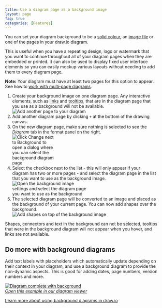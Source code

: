 ```yaml
---
title: Use a diagram page as a background image
layout: page
faq: true
categories: [Features]
---
```


You can set your diagram background to be a [solid colour](/doc/faq/background-colour.html), an [image file](/doc/faq/background-image.html) or one of the pages in your draw.io diagram.

This is useful when you have a repeating design, logo or watermark that you want to continue throughout all of your diagram pages when they are embedded or printed. It can also be used to display fixed user interface elements so you can easily mockup various layouts without needing to add them to every diagram page.

**Note:** Your diagram must have at least two pages for this option to appear. See how to [work with multi-page diagrams](blog/multiple-page-diagrams.html).

1. Create your background image on one diagram page. Any interactive elements, such as [links](/doc/faq/custom-links.html) and [tooltips](/doc/faq/tooltips.html), that are in the diagram page that you use as a background will not be available.
<br /><img src="/assets/img/blog/background-diagram-add-page.png" style="width=100%;max-width:600px;height:auto;" alt="Add another page to your diagram">
2. Add another diagram page by clicking ``+`` at the bottom of the drawing canvas.
3. On the new diagram page, make sure nothing is selected to see the _Diagram_ tab in the format panel on the right.
<br /><img src="/assets/img/blog/background-option.png" style="width=100%;max-width:150px;height:auto;" alt="Click Change next to Background to open a dialog where you can select the background diagram page">
4. Select the checkbox next to the list - this will only appear if your diagram has two or more pages - and select the diagram page in the list that you want to use as the background image.
<br /><img src="/assets/img/blog/background-diagram-page-set.png" style="width=100%;max-width:250px;height:auto;" alt="Open the background image settings and select the diagram page you want to use as the background">
5. The selected diagram page will be converted to an image and placed as the background of your current page. You can now add shapes over the background.
<br /><img src="/assets/img/blog/background-diagram-example-mockup.png" style="width=100%;max-width:400px;height:auto;" alt="Add shapes on top of the background image">

Shapes, connectors and text in the background can not be selected, tooltips that were in the background diagram will not appear when you hover, and links are not available. 

## Do more with background diagrams

Add text labels with placeholders which automatically update depending on their context in your diagram, and use a background diagram to provide the non-dynamic aspects. This is good for adding dates, page numbers, version numbers and more. 

<a href="https://app.diagrams.net/?lightbox=1&highlight=0000ff&edit=_blank&layers=1&nav=1&title=background-page.drawio#Uhttps%3A%2F%2Fraw.githubusercontent.com%2Fjgraph%2Fdrawio-diagrams%2Fmaster%2Fblog%2Fbackground-page.drawio" target="_blank"><img src="/assets/img/blog/diagram-with-background.png" style="max-width:100%;height:auto;" alt="Diagram complete with background"></a>
<br />[_Open this example in our diagram viewer_](https://app.diagrams.net/?lightbox=1&highlight=0000ff&edit=_blank&layers=1&nav=1&title=background-page.drawio#Uhttps%3A%2F%2Fraw.githubusercontent.com%2Fjgraph%2Fdrawio-diagrams%2Fmaster%2Fblog%2Fbackground-page.drawio)

[Learn more about using background diagrams in draw.io](/blog/background-pages-diagrams.html)